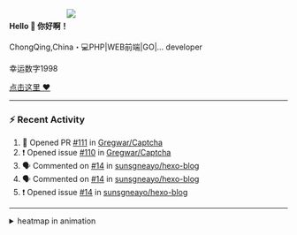 

<img align="right" width="400" src="https://github-readme-stats.vercel.app/api?username=sunsgneayo&show_icons=true&text_color=24292e&bg_color=f7f4ed&hide_title=false" />


#### Hello 👋 你好啊！

ChongQing,China・💻PHP|WEB前端|GO|... developer 

幸运数字1998

[点击这里 :heart:](https://github.com/sunsgneayo)


---

### :zap: Recent Activity
<!--START_SECTION:activity-->
1. 💪 Opened PR [#111](https://github.com/Gregwar/Captcha/pull/111) in [Gregwar/Captcha](https://github.com/Gregwar/Captcha)
2. ❗️ Opened issue [#110](https://github.com/Gregwar/Captcha/issues/110) in [Gregwar/Captcha](https://github.com/Gregwar/Captcha)
3. 🗣 Commented on [#14](https://github.com/sunsgneayo/hexo-blog/issues/14) in [sunsgneayo/hexo-blog](https://github.com/sunsgneayo/hexo-blog)
4. 🗣 Commented on [#14](https://github.com/sunsgneayo/hexo-blog/issues/14) in [sunsgneayo/hexo-blog](https://github.com/sunsgneayo/hexo-blog)
5. ❗️ Opened issue [#14](https://github.com/sunsgneayo/hexo-blog/issues/14) in [sunsgneayo/hexo-blog](https://github.com/sunsgneayo/hexo-blog)
<!--END_SECTION:activity-->

---



<details>
<summary> heatmap in animation</summary>

[![github contribution grid snake animation](https://raw.githubusercontent.com/sunsgneayo/sunsgneayo/input/github-contribution-grid-snake.svg)](https://github.com/sunsgneayo)

</details>


<!--
 <details>

  <summary>contributions in 3D</summary>

 ![](https://raw.githubusercontent.com/sunsgneayo/sunsgneayo/profile-3d-contrib/profile-green.svg#gh-light-mode-only)
  ![](https://raw.githubusercontent.com/sunsgneayo/sunsgneayo/profile-3d-contrib/profile-night-green.svg#gh-dark-mode-only)

 </details>
 </p>
-->

